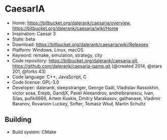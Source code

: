 # CaesarIA

- Home: https://bitbucket.org/dalerank/caesaria/overview, https://bitbucket.org/dalerank/caesaria/wiki/Home
- Inspiration: Caesar 3
- State: beta
- Download: https://bitbucket.org/dalerank/caesaria/wiki/Releases
- Platform: Windows, Linux, macOS
- Keyword: remake, simulation, strategy, city
- Code repository: https://bitbucket.org/dalerank/caesaria.git, https://github.com/dalerank/caesaria-game.git (@created 2014, @stars 201, @forks 43)
- Code language: C++, JavaScript, C
- Code license: GPL-3.0
- Developer: dalerank, sleepstranger, George Gaál, Vladislav Rassokhin, victor sosa, Erepb, GandjX, Pavel Alexandrov, andreibranescu, Ivan, Silas, pufik6666, Artem Kuskis, Dmitry Marakasov, gathanase, Vladimir Baranov, Rovanion Luckey, Softer, Tomasz Wsuł, Martin Schultz

## Building

- Build system: CMake

